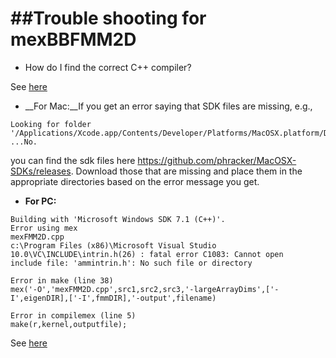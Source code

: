 ##Trouble shooting for  mexBBFMM2D
==========

- How do I find the correct C++ compiler?

See [here](http://www.mathworks.com/support/sysreq/previous_releases.html)

- __For Mac:__If you get an error saying that SDK files are missing, e.g.,  
```
Looking for folder '/Applications/Xcode.app/Contents/Developer/Platforms/MacOSX.platform/Developer/SDKs/MacOSX10.9.sdk' ...No. 
```
you can find the sdk files here https://github.com/phracker/MacOSX-SDKs/releases. Download those that are missing and place them in the appropriate directories based on the error message you get. 

- __For PC:__
```
Building with 'Microsoft Windows SDK 7.1 (C++)'.
Error using mex
mexFMM2D.cpp
c:\Program Files (x86)\Microsoft Visual Studio 10.0\VC\INCLUDE\intrin.h(26) : fatal error C1083: Cannot open
include file: 'ammintrin.h': No such file or directory
 
Error in make (line 38)
mex('-O','mexFMM2D.cpp',src1,src2,src3,'-largeArrayDims',['-I',eigenDIR],['-I',fmmDIR],'-output',filename)
 
Error in compilemex (line 5)
make(r,kernel,outputfile);
```
See [here](http://www.mathworks.com/matlabcentral/answers/90383-fix-problem-when-mex-cpp-file)


